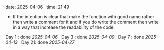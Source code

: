 date: 2025-04-06  
time: 21:49  

- If the intention is clear that make the function with good name rather then write a comment for it and if you do write the comment then write in a way that increase the readability of the code.
  

Day 1 : done *2025-04-06*  
Day 3 : done *2025-04-09*  
Day 7 : done *2025-04-13*  
Day 21: done *2025-04-27* 